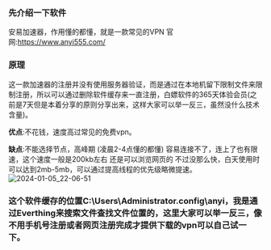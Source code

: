 ### 先介绍一下软件
安易加速器，作用懂的都懂，就是一款常见的VPN
官网:https://www.anyi555.com/

### 原理
这一款加速器的注册并没有使用服务器验证，而是通过在本地机留下限制文件来限制注册，所以可以通过删除软件缓存来一直注册，白嫖软件的365天体验会员(之前是7天但是本着分享的原则分享出来，这样大家可以举一反三，虽然没什么技术含量)。

**优点**:不花钱，速度高过常见的免费vpn。

**缺点**:不能选择节点，高峰期 (凌晨2-4点懂的都懂) 容易连接不了，连上了也有限速，这个速度一般是200kb左右 还是可以浏览网页的 不过没那么快，白天使用时可以达到2mb-5mb，可以通过提高线程的优先级略微提速。
![2024-01-05_22-06-51](https://github.com/LSDGQ/VPN-/assets/106037312/74c42761-ce0e-4f74-8995-3413c0ca2e98)

### 这个软件缓存的位置C:\Users\Administrator.config\anyi，我是通过Everthing来搜索文件查找文件位置的，这里大家可以举一反三，像不用手机号注册或者网页注册完成才提供下载的vpn可以自己试一下。
